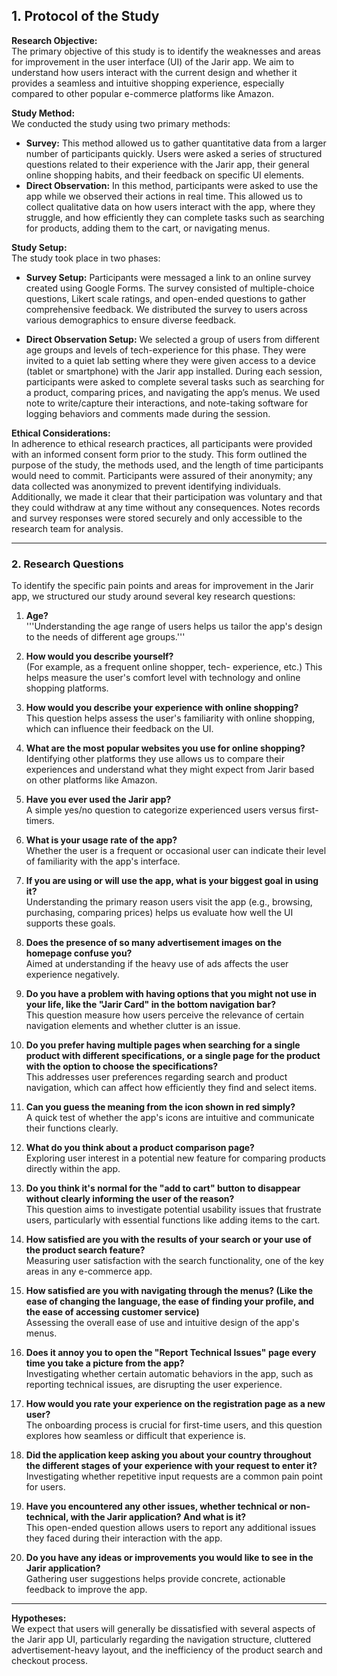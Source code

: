 ## **1. Protocol of the Study**

**Research Objective:**  
The primary objective of this study is to identify the weaknesses and areas for improvement in the user interface (UI) of the Jarir app. We aim to understand how users interact with the current design and whether it provides a seamless and intuitive shopping experience, especially compared to other popular e-commerce platforms like Amazon.

**Study Method:**  
We conducted the study using two primary methods:
- **Survey:** This method allowed us to gather quantitative data from a larger number of participants quickly. Users were asked a series of structured questions related to their experience with the Jarir app, their general online shopping habits, and their feedback on specific UI elements.
- **Direct Observation:** In this method, participants were asked to use the app while we observed their actions in real time. This allowed us to collect qualitative data on how users interact with the app, where they struggle, and how efficiently they can complete tasks such as searching for products, adding them to the cart, or navigating menus.

**Study Setup:**  
The study took place in two phases:
- **Survey Setup:** Participants were messaged a link to an online survey created using Google Forms. The survey consisted of multiple-choice questions, Likert scale ratings, and open-ended questions to gather comprehensive feedback. We distributed the survey to users across various demographics to ensure diverse feedback.
  
- **Direct Observation Setup:** We selected a group of users from different age groups and levels of tech-experience for this phase. They were invited to a quiet lab setting where they were given access to a device (tablet or smartphone) with the Jarir app installed. During each session, participants were asked to complete several tasks such as searching for a product, comparing prices, and navigating the app’s menus. We used note to write/capture their interactions, and note-taking software for logging behaviors and comments made during the session.

**Ethical Considerations:**  
In adherence to ethical research practices, all participants were provided with an informed consent form prior to the study. This form outlined the purpose of the study, the methods used, and the length of time participants would need to commit. Participants were assured of their anonymity; any data collected was anonymized to prevent identifying individuals. Additionally, we made it clear that their participation was voluntary and that they could withdraw at any time without any consequences. Notes records and survey responses were stored securely and only accessible to the research team for analysis.

---

### **2. Research Questions**

To identify the specific pain points and areas for improvement in the Jarir app, we structured our study around several key research questions:

1. **Age?**  
   '''Understanding the age range of users helps us tailor the app's design to the needs of different age groups.'''

2. **How would you describe yourself?**  
   (For example, as a frequent online shopper, tech- experience, etc.) This helps measure the user's comfort level with technology and online shopping platforms.

3. **How would you describe your experience with online shopping?**  
   This question helps assess the user's familiarity with online shopping, which can influence their feedback on the UI.

4. **What are the most popular websites you use for online shopping?**  
   Identifying other platforms they use allows us to compare their experiences and understand what they might expect from Jarir based on other platforms like Amazon.

5. **Have you ever used the Jarir app?**  
   A simple yes/no question to categorize experienced users versus first-timers.

6. **What is your usage rate of the app?**  
   Whether the user is a frequent or occasional user can indicate their level of familiarity with the app's interface.

7. **If you are using or will use the app, what is your biggest goal in using it?**  
   Understanding the primary reason users visit the app (e.g., browsing, purchasing, comparing prices) helps us evaluate how well the UI supports these goals.

8. **Does the presence of so many advertisement images on the homepage confuse you?**  
   Aimed at understanding if the heavy use of ads affects the user experience negatively.

9. **Do you have a problem with having options that you might not use in your life, like the "Jarir Card" in the bottom navigation bar?**  
   This question measure how users perceive the relevance of certain navigation elements and whether clutter is an issue.

10. **Do you prefer having multiple pages when searching for a single product with different specifications, or a single page for the product with the option to choose the specifications?**  
    This addresses user preferences regarding search and product navigation, which can affect how efficiently they find and select items.

11. **Can you guess the meaning from the icon shown in red simply?**  
    A quick test of whether the app's icons are intuitive and communicate their functions clearly.

12. **What do you think about a product comparison page?**  
    Exploring user interest in a potential new feature for comparing products directly within the app.

13. **Do you think it's normal for the "add to cart" button to disappear without clearly informing the user of the reason?**  
    This question aims to investigate potential usability issues that frustrate users, particularly with essential functions like adding items to the cart.

14. **How satisfied are you with the results of your search or your use of the product search feature?**  
    Measuring user satisfaction with the search functionality, one of the key areas in any e-commerce app.

15. **How satisfied are you with navigating through the menus? (Like the ease of changing the language, the ease of finding your profile, and the ease of accessing customer service)**  
    Assessing the overall ease of use and intuitive design of the app's menus.

16. **Does it annoy you to open the "Report Technical Issues" page every time you take a picture from the app?**  
    Investigating whether certain automatic behaviors in the app, such as reporting technical issues, are disrupting the user experience.

17. **How would you rate your experience on the registration page as a new user?**  
    The onboarding process is crucial for first-time users, and this question explores how seamless or difficult that experience is.

18. **Did the application keep asking you about your country throughout the different stages of your experience with your request to enter it?**  
    Investigating whether repetitive input requests are a common pain point for users.

19. **Have you encountered any other issues, whether technical or non-technical, with the Jarir application? And what is it?**  
    This open-ended question allows users to report any additional issues they faced during their interaction with the app.

20. **Do you have any ideas or improvements you would like to see in the Jarir application?**  
    Gathering user suggestions helps provide concrete, actionable feedback to improve the app.

---

**Hypotheses:**  
We expect that users will generally be dissatisfied with several aspects of the Jarir app UI, particularly regarding the navigation structure, cluttered advertisement-heavy layout, and the inefficiency of the product search and checkout process.
